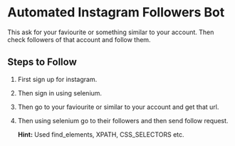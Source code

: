 # Automated Instagram Followers Bot
This ask for your faviourite or something similar to your account. Then check followers of that account and follow them.

## Steps to Follow
1. First sign up for instagram.
2. Then sign in using selenium.
3. Then go to your faviourite or similar to your account and get that url.
4. Then using selenium go to their followers and then send follow request.

    **Hint:** Used find_elements, XPATH, CSS_SELECTORS etc.
